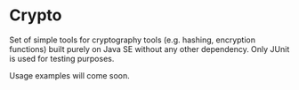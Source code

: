 Crypto
======

Set of simple tools for cryptography tools (e.g. hashing, encryption functions) built purely on Java SE without any other
dependency. Only JUnit is used for testing purposes.

Usage examples will come soon.
